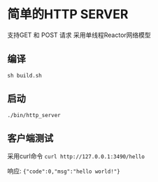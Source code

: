 # 简单的HTTP SERVER
支持GET 和 POST 请求
采用单线程Reactor网络模型


## 编译
`sh build.sh`
## 启动
`./bin/http_server`

## 客户端测试
采用curl命令
`curl http://127.0.0.1:3490/hello`

响应:
`{"code":0,"msg":"hello world!"}`

